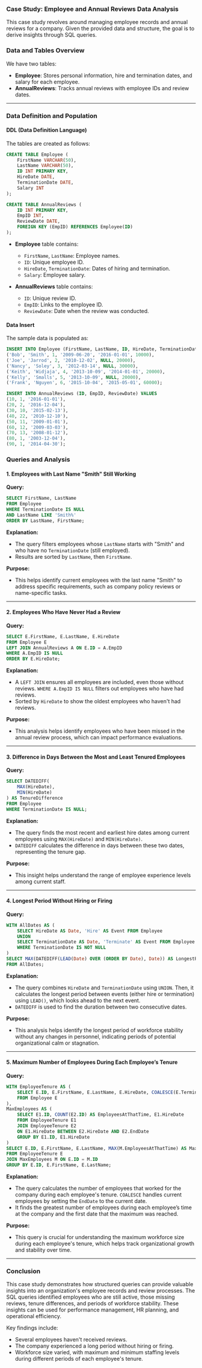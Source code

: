 ### Case Study: Employee and Annual Reviews Data Analysis

This case study revolves around managing employee records and annual reviews for a company. Given the provided data and structure, the goal is to derive insights through SQL queries.

### Data and Tables Overview

We have two tables: 

- **Employee**: Stores personal information, hire and termination dates, and salary for each employee.
- **AnnualReviews**: Tracks annual reviews with employee IDs and review dates.

---

### Data Definition and Population

#### DDL (Data Definition Language)

The tables are created as follows:

```sql
CREATE TABLE Employee (
    FirstName VARCHAR(50),
    LastName VARCHAR(50),
    ID INT PRIMARY KEY,
    HireDate DATE,
    TerminationDate DATE,
    Salary INT
);

CREATE TABLE AnnualReviews (
    ID INT PRIMARY KEY,
    EmpID INT,
    ReviewDate DATE,
    FOREIGN KEY (EmpID) REFERENCES Employee(ID)
);
```

- **Employee** table contains:
  - `FirstName`, `LastName`: Employee names.
  - `ID`: Unique employee ID.
  - `HireDate`, `TerminationDate`: Dates of hiring and termination.
  - `Salary`: Employee salary.
  
- **AnnualReviews** table contains:
  - `ID`: Unique review ID.
  - `EmpID`: Links to the employee ID.
  - `ReviewDate`: Date when the review was conducted.

#### Data Insert

The sample data is populated as:

```sql
INSERT INTO Employee (FirstName, LastName, ID, HireDate, TerminationDate, Salary) VALUES
('Bob', 'Smith', 1, '2009-06-20', '2016-01-01', 10000),
('Joe', 'Jarrod', 2, '2010-12-02', NULL, 20000),
('Nancy', 'Soley', 3, '2012-03-14', NULL, 30000),
('Keith', 'Widjaja', 4, '2013-10-09', '2014-01-01', 20000),
('Kelly', 'Smalls', 5, '2013-10-09', NULL, 20000),
('Frank', 'Nguyen', 6, '2015-10-04', '2015-05-01', 60000);

INSERT INTO AnnualReviews (ID, EmpID, ReviewDate) VALUES
(10, 1, '2016-01-01'),
(20, 2, '2016-12-04'),
(30, 10, '2015-02-13'),
(40, 22, '2010-12-10'),
(50, 11, '2009-01-01'),
(60, 12, '2009-03-03'),
(70, 13, '2008-01-12'),
(80, 1, '2003-12-04'),
(90, 1, '2014-04-30');
```

### Queries and Analysis

#### 1. Employees with Last Name "Smith" Still Working

**Query:**

```sql
SELECT FirstName, LastName
FROM Employee
WHERE TerminationDate IS NULL
AND LastName LIKE 'Smith%'
ORDER BY LastName, FirstName;
```

**Explanation:**
- The query filters employees whose `LastName` starts with "Smith" and who have no `TerminationDate` (still employed).
- Results are sorted by `LastName`, then `FirstName`.

**Purpose:**
- This helps identify current employees with the last name "Smith" to address specific requirements, such as company policy reviews or name-specific tasks.

---

#### 2. Employees Who Have Never Had a Review

**Query:**

```sql
SELECT E.FirstName, E.LastName, E.HireDate
FROM Employee E
LEFT JOIN AnnualReviews A ON E.ID = A.EmpID
WHERE A.EmpID IS NULL
ORDER BY E.HireDate;
```

**Explanation:**
- A `LEFT JOIN` ensures all employees are included, even those without reviews. `WHERE A.EmpID IS NULL` filters out employees who have had reviews.
- Sorted by `HireDate` to show the oldest employees who haven't had reviews.

**Purpose:**
- This analysis helps identify employees who have been missed in the annual review process, which can impact performance evaluations.

---

#### 3. Difference in Days Between the Most and Least Tenured Employees

**Query:**

```sql
SELECT DATEDIFF(
    MAX(HireDate), 
    MIN(HireDate)
) AS TenureDifference
FROM Employee
WHERE TerminationDate IS NULL;
```

**Explanation:**
- The query finds the most recent and earliest hire dates among current employees using `MAX(HireDate)` and `MIN(HireDate)`.
- `DATEDIFF` calculates the difference in days between these two dates, representing the tenure gap.

**Purpose:**
- This insight helps understand the range of employee experience levels among current staff.

---

#### 4. Longest Period Without Hiring or Firing

**Query:**

```sql
WITH AllDates AS (
    SELECT HireDate AS Date, 'Hire' AS Event FROM Employee
    UNION
    SELECT TerminationDate AS Date, 'Terminate' AS Event FROM Employee
    WHERE TerminationDate IS NOT NULL
)
SELECT MAX(DATEDIFF(LEAD(Date) OVER (ORDER BY Date), Date)) AS LongestPeriodWithoutHiringFiring
FROM AllDates;
```

**Explanation:**
- The query combines `HireDate` and `TerminationDate` using `UNION`. Then, it calculates the longest period between events (either hire or termination) using `LEAD()`, which looks ahead to the next event.
- `DATEDIFF` is used to find the duration between two consecutive dates.

**Purpose:**
- This analysis helps identify the longest period of workforce stability without any changes in personnel, indicating periods of potential organizational calm or stagnation.

---

#### 5. Maximum Number of Employees During Each Employee’s Tenure

**Query:**

```sql
WITH EmployeeTenure AS (
    SELECT E.ID, E.FirstName, E.LastName, E.HireDate, COALESCE(E.TerminationDate, CURDATE()) AS EndDate
    FROM Employee E
),
MaxEmployees AS (
    SELECT E1.ID, COUNT(E2.ID) AS EmployeesAtThatTime, E1.HireDate
    FROM EmployeeTenure E1
    JOIN EmployeeTenure E2
    ON E1.HireDate BETWEEN E2.HireDate AND E2.EndDate
    GROUP BY E1.ID, E1.HireDate
)
SELECT E.ID, E.FirstName, E.LastName, MAX(M.EmployeesAtThatTime) AS MaxEmployees, MIN(M.HireDate) AS FirstDateMaxReached
FROM EmployeeTenure E
JOIN MaxEmployees M ON E.ID = M.ID
GROUP BY E.ID, E.FirstName, E.LastName;
```

**Explanation:**
- The query calculates the number of employees that worked for the company during each employee's tenure. `COALESCE` handles current employees by setting the `EndDate` to the current date.
- It finds the greatest number of employees during each employee’s time at the company and the first date that the maximum was reached.

**Purpose:**
- This query is crucial for understanding the maximum workforce size during each employee's tenure, which helps track organizational growth and stability over time.

---

### Conclusion

This case study demonstrates how structured queries can provide valuable insights into an organization's employee records and review processes. The SQL queries identified employees who are still active, those missing reviews, tenure differences, and periods of workforce stability. These insights can be used for performance management, HR planning, and operational efficiency.

Key findings include:
- Several employees haven't received reviews.
- The company experienced a long period without hiring or firing.
- Workforce size varied, with maximum and minimum staffing levels during different periods of each employee's tenure.
